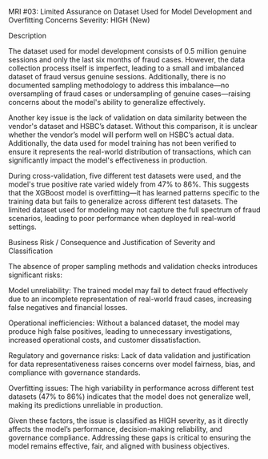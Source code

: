MRI #03: Limited Assurance on Dataset Used for Model Development and Overfitting Concerns
Severity: HIGH (New)

Description

The dataset used for model development consists of 0.5 million genuine sessions and only the last six months of fraud cases. However, the data collection process itself is imperfect, leading to a small and imbalanced dataset of fraud versus genuine sessions. Additionally, there is no documented sampling methodology to address this imbalance—no oversampling of fraud cases or undersampling of genuine cases—raising concerns about the model's ability to generalize effectively.

Another key issue is the lack of validation on data similarity between the vendor's dataset and HSBC’s dataset. Without this comparison, it is unclear whether the vendor’s model will perform well on HSBC’s actual data. Additionally, the data used for model training has not been verified to ensure it represents the real-world distribution of transactions, which can significantly impact the model's effectiveness in production.

During cross-validation, five different test datasets were used, and the model's true positive rate varied widely from 47% to 86%. This suggests that the XGBoost model is overfitting—it has learned patterns specific to the training data but fails to generalize across different test datasets. The limited dataset used for modeling may not capture the full spectrum of fraud scenarios, leading to poor performance when deployed in real-world settings.

Business Risk / Consequence and Justification of Severity and Classification

The absence of proper sampling methods and validation checks introduces significant risks:

Model unreliability: The trained model may fail to detect fraud effectively due to an incomplete representation of real-world fraud cases, increasing false negatives and financial losses.

Operational inefficiencies: Without a balanced dataset, the model may produce high false positives, leading to unnecessary investigations, increased operational costs, and customer dissatisfaction.

Regulatory and governance risks: Lack of data validation and justification for data representativeness raises concerns over model fairness, bias, and compliance with governance standards.

Overfitting issues: The high variability in performance across different test datasets (47% to 86%) indicates that the model does not generalize well, making its predictions unreliable in production.


Given these factors, the issue is classified as HIGH severity, as it directly affects the model’s performance, decision-making reliability, and governance compliance. Addressing these gaps is critical to ensuring the model remains effective, fair, and aligned with business objectives.

